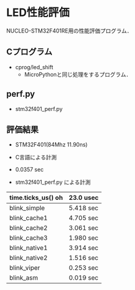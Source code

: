 # LED性能評価

NUCLEO-STM32F401RE用の性能評価プログラム．

## Cプログラム

- cprog/led_shift
  - MicroPythonと同じ処理をするプログラム．

## perf.py

- stm32f401_perf.py

## 評価結果
- STM32F401(84Mhz 11.90ns)

- C言語による計測
 - 0.0357 sec

- stm32f401_perf.py による計測

| time.ticks_us() oh | 23.0 usec |
----|---- 
| blink_simple    | 5.418 sec |
| blink_cache1    | 4.705 sec |
| blink_cache2    | 3.061 sec |
| blink_cache3    | 1.980 sec |
| blink_native1   | 3.914 sec |
| blink_native2   | 1.516 sec |
| blink_viper     | 0.253 sec |
| blink_asm       | 0.019 sec |
